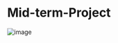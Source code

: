 # Mid-term-Project

![image](https://github.com/user-attachments/assets/a02e8d29-1040-4ba6-87ad-1869ac1663ba)
